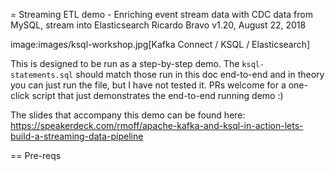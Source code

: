 = Streaming ETL demo - Enriching event stream data with CDC data from MySQL, stream into Elasticsearch
Ricardo Bravo
v1.20, August 22, 2018

image:images/ksql-workshop.jpg[Kafka Connect / KSQL / Elasticsearch]

This is designed to be run as a step-by-step demo. The `ksql-statements.sql` should match those run in this doc end-to-end and in theory you can just run the file, but I have not tested it. PRs welcome for a one-click script that just demonstrates the end-to-end running demo :)

The slides that accompany this demo can be found here: https://speakerdeck.com/rmoff/apache-kafka-and-ksql-in-action-lets-build-a-streaming-data-pipeline

== Pre-reqs

